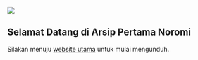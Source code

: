 ![](https://cdn.lewd.host/2OFVntYa.png)
## Selamat Datang di Arsip Pertama Noromi
Silakan menuju [website utama](https://www.noromi.web.id) untuk mulai mengunduh.